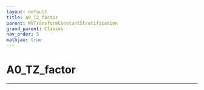 ```yaml
---
layout: default
title: A0_TZ_factor
parent: WVTransformConstantStratification
grand_parent: Classes
nav_order: 5
mathjax: true
---
```


#  A0_TZ_factor




---

